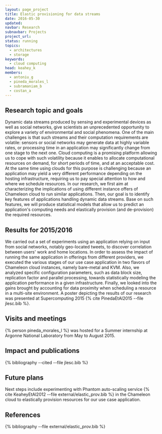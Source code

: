 ```yaml
---
layout: page_project
title: Elastic provisioning for data streams
date: 2016-05-30
updated:
navbar: Research
subnavbar: Projects
project_url:
status: running
topics: 
  - architectures
  - storage
keywords:
  - cloud computing
head: keahey_k
members:
  - antoniu_g
  - pineda_morales_l
  - subramaniam_b
  - costan_a
---
```


## Research topic and goals

Dynamic data streams produced by sensing and experimental devices as well as social networks, give scientists an unprecedented opportunity to explore a variety of environmental and social phenomena. One of the main challenges is that such streams and their computation requirements are volatile: sensors or social networks may generate data at highly variable rates, or processing time in an application may significantly change from one stage to the next one. Cloud computing is a promising platform allowing us to cope with such volatility because it enables to allocate computational resources on demand, for short periods of time, and at an acceptable cost. At the same time using clouds for this purpose is challenging because an application may yield a very different performance depending on the hosting infrastructure, requiring us to pay special attention to how and where we schedule resources. In our research, we first aim at characterizing the implications of using different instance offers of Chameleon cloud to run similar applications. Then, our goal is to identify key features of applications handling dynamic data streams. Base on such features, we will produce statistical models that allow us to predict an application's computing needs and elastically provision (and de-provision) the required resources.

## Results for 2015/2016

We carried out a set of experiments using an application relying on input from social networks, notably geo-located tweets, to discover correlation between users' work and home locations. In order to assess the impact of running the same application in offerings from different providers, we executed the various stages of our use case application in two flavors of Chameleon cloud instances, namely bare-metal and KVM. Also, we analyzed specific configuration parameters, such as data block size, replication factor and parallel processing, towards statistically modeling the application performance in a given infrastructure. Finally, we looked into the gains brought by accounting for data proximity when scheduling a resource in a multi-site environment. A poster depicting the results of our research was presented at Supercomputing 2015 {% cite PinedaEtAl2015 --file jlesc.bib %}.


## Visits and meetings

{% person pineda_morales_l %} was hosted for a Summer internship at Argonne National Laboratory from May to August 2015.

## Impact and publications

{% bibliography --cited --file jlesc.bib %}


## Future plans

Next steps include experimenting with Phantom auto-scaling service {% cite KeaheyEtAl2012 --file external/elastic_prov.bib %} in the Chameleon cloud to elastically provision resources for our use case application.


## References

{% bibliography --file external/elastic_prov.bib %}
